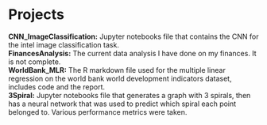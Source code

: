 # Projects

**CNN_ImageClassification:** Jupyter notebooks file that contains the CNN for the intel image classification task. \
**FinancesAnalysis:** The current data analysis I have done on my finances. It is not complete. \
**WorldBank_MLR:** The R markdown file used for the multiple linear regression on the world bank world development indicators dataset, includes code and the report. \
**3Spiral:** Jupyter notebooks file that generates a graph with 3 spirals, then has a neural network that was used to predict which spiral each point belonged to. Various performance metrics were taken. 

